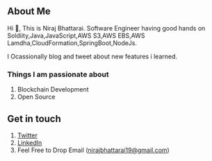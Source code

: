 ## About Me
Hi 👋, This is Niraj Bhattarai. Software Engineer having good hands on Soldiity,Java,JavaScript,AWS S3,AWS EBS,AWS Lamdha,CloudFormation,SpringBoot,NodeJs.

I Ocassionally blog and tweet about new features i learned. 

### Things I am passionate about

1. Blockchain Development
2. Open Source

## Get in touch

1. [Twitter](https://twitter.com/nirajbhattara1) 
2. [LinkedIn](https://www.linkedin.com/in/niraj-b-92356713b/)
3. Feel Free to Drop Email (nirajbhattarai19@gmail.com)
